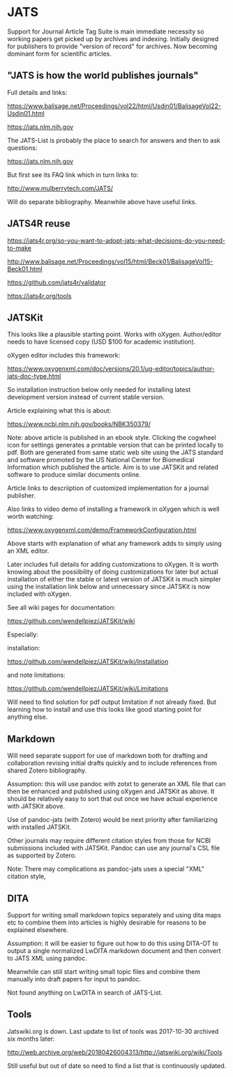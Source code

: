 # JATS

Support for Journal Article Tag Suite is main immediate necessity so working papers get picked up by archives and indexing. Initially designed for publishers to provide "version of record" for archives. Now becoming dominant form for scientific articles.

## "JATS is how the world publishes journals"

Full details and links:

https://www.balisage.net/Proceedings/vol22/html/Usdin01/BalisageVol22-Usdin01.html

https://jats.nlm.nih.gov

The JATS-List is probably the place to search for answers and then to ask questions:

https://jats.nlm.nih.gov

But first see its FAQ link which in turn links to:

http://www.mulberrytech.com/JATS/

Will do separate bibliography. Meanwhile above have useful links.

## JATS4R reuse

https://jats4r.org/so-you-want-to-adopt-jats-what-decisions-do-you-need-to-make

http://www.balisage.net/Proceedings/vol15/html/Beck01/BalisageVol15-Beck01.html

https://github.com/jats4r/validator

https://jats4r.org/tools


## JATSKit

This looks like a plausible starting point. Works with oXygen. Author/editor needs to have licensed copy (USD $100 for academic institution).

oXygen editor includes this framework:

https://www.oxygenxml.com/doc/versions/20.1/ug-editor/topics/author-jats-doc-type.html

So installation instruction below only needed for installing latest development version instead of current stable version.

Article explaining what this is about:

https://www.ncbi.nlm.nih.gov/books/NBK350379/

Note: above article is published in an ebook style. Clicking the cogwheel icon for settings generates a printable version that can be printed locally to pdf. Both are generated from same static web site using the JATS standard and software promoted by the US National Center for Biomedical Information which published the article. Aim is to use JATSKit and related software to produce similar documents online.


Article links to descriiption of customized implementation for a journal publisher.

Also links to video demo of installing a framework in oXygen which is well worth watching:

https://www.oxygenxml.com/demo/FrameworkConfiguration.html

Above starts with explanation of what any framework adds to simply using an XML editor.

Later includes full details for adding customizations to oXygen. It is worth knowing about the possiibility of doing customizations for later but actual installation of either the stable or latest version of JATSKit is much simpler using the
installation link below and unnecessary since JATSKit is now included with oXygen.

See all wiki pages for documentation:

https://github.com/wendellpiez/JATSKit/wiki

Especially:

installation:

https://github.com/wendellpiez/JATSKit/wiki/Installation

and note limitations:

https://github.com/wendellpiez/JATSKit/wiki/Limitations

Will need to find solution for pdf output limitation if not already fixed. But learning how to install and use this looks like good starting point for anything else.

## Markdown

Will need separate support for use of markdown both for drafting and collaboration revising initial drafts quickly and to include references from shared Zotero bibliography.

Assumption: this will use pandoc with zotxt to generate an XML file that can then be enhanced and published using oXygen and JATSKit as above. It should be relatively easy to sort that out once we have actual experience with JATSKit above.

Use of pandoc-jats (with Zotero) would be next priority after familiarizing with installed JATSKit.

Other journals may require different citation styles from those for NCBI submissions included with JATSKit. Pandoc can use any journal's CSL file as supported by  Zotero. 

Note: There may complications as pandoc-jats uses a special "XML" citation style,

## DITA

Support for writing small markdown topics separately and using dita maps etc to combine them into articles is highly desirable for reasons to be explained elsewhere.

Assumption: it will be easier to figure out how to do this using DITA-OT to output a single normalized LwDITA markdown document and then convert to JATS XML using pandoc.

Meanwhile can still start writing small topic files and combine them manually into draft papers for input to pandoc.

Not found anything on LwDITA in search of JATS-List.

## Tools

Jatswiki.org is down. Last update to list of tools was 2017-10-30 archived six months later:

http://web.archive.org/web/20180426004313/http://jatswiki.org/wiki/Tools

Still useful but out of date so need to find a list that is continuously updated.



